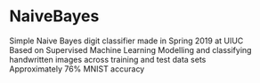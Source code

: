 # NaiveBayes
Simple Naive Bayes digit classifier made in Spring 2019 at UIUC \
Based on Supervised Machine Learning Modelling and classifying handwritten images across training and test data sets \
Approximately 76% MNIST accuracy 


